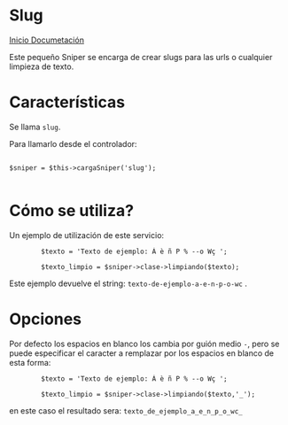 Slug
========

[Inicio Documetación][1]

Este pequeño Sniper se encarga de crear slugs para las urls o cualquier limpieza de texto.

# Características

Se llama `slug`.

Para llamarlo desde el controlador:

```

$sniper = $this->cargaSniper('slug');


``` 

# Cómo se utiliza?

Un ejemplo de utilización de este servicio:

```
		$texto = 'Texto de ejemplo: Á è ñ P % --o Wç ';

		$texto_limpio = $sniper->clase->limpiando($texto);

```

Este ejemplo devuelve el string: `texto-de-ejemplo-a-e-n-p-o-wc` .



# Opciones

Por defecto los espacios en blanco los cambia por guión medio `-`, pero se puede especificar el caracter a remplazar por los espacios en blanco de esta forma:

```
		$texto = 'Texto de ejemplo: Á è ñ P % --o Wç ';

		$texto_limpio = $sniper->clase->limpiando($texto,'_');

```

en este caso el resultado sera: `texto_de_ejemplo_a_e_n_p_o_wc_`


[1]: Inicio_Documentacion.md

